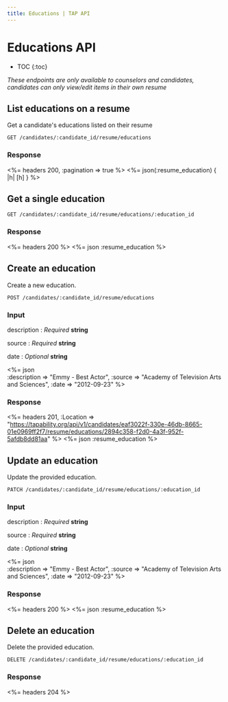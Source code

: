 ```yaml
---
title: Educations | TAP API
---
```


# Educations API

* TOC
{:toc}

_These endpoints are only available to counselors and candidates, candidates can only view/edit items in their own resume_

## List educations on a resume

Get a candidate's educations listed on their resume

    GET /candidates/:candidate_id/resume/educations

### Response

<%= headers 200, :pagination => true %>
<%= json(:resume_education) { |h| [h] } %>

## Get a single education

    GET /candidates/:candidate_id/resume/educations/:education_id

### Response

<%= headers 200 %>
<%= json :resume_education %>

## Create an education

Create a new education.

    POST /candidates/:candidate_id/resume/educations

### Input

description
: _Required_ **string**

source
: _Required_ **string**

date
: _Optional_ **string**

<%= json \
    :description => "Emmy - Best Actor",
    :source      => "Academy of Television Arts and Sciences",
    :date        => "2012-09-23"
%>

### Response

<%= headers 201, :Location => "https://tapability.org/api/v1/candidates/eaf3022f-330e-46db-8665-01e0969ff2f7/resume/educations/2894c358-f2d0-4a3f-952f-5afdb8dd81aa" %>
<%= json :resume_education %>

## Update an education

Update the provided education.

    PATCH /candidates/:candidate_id/resume/educations/:education_id

### Input

description
: _Required_ **string**

source
: _Required_ **string**

date
: _Optional_ **string**

<%= json \
    :description => "Emmy - Best Actor",
    :source      => "Academy of Television Arts and Sciences",
    :date        => "2012-09-23"
%>

### Response

<%= headers 200 %>
<%= json :resume_education %>

## Delete an education

Delete the provided education.

    DELETE /candidates/:candidate_id/resume/educations/:education_id

### Response

<%= headers 204 %>
